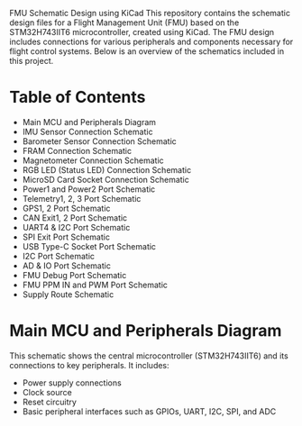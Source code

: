FMU Schematic Design using KiCad
This repository contains the schematic design files for a Flight Management Unit (FMU) based on the STM32H743IIT6 microcontroller, created using KiCad. The FMU design includes connections for various peripherals and components necessary for flight control systems. Below is an overview of the schematics included in this project.

# Table of Contents
- Main MCU and Peripherals Diagram
- IMU Sensor Connection Schematic
- Barometer Sensor Connection Schematic
- FRAM Connection Schematic
- Magnetometer Connection Schematic
- RGB LED (Status LED) Connection Schematic
- MicroSD Card Socket Connection Schematic
- Power1 and Power2 Port Schematic
- Telemetry1, 2, 3 Port Schematic
- GPS1, 2 Port Schematic
- CAN Exit1, 2 Port Schematic
- UART4 & I2C Port Schematic
- SPI Exit Port Schematic
- USB Type-C Socket Port Schematic
- I2C Port Schematic
- AD & IO Port Schematic
- FMU Debug Port Schematic
- FMU PPM IN and PWM Port Schematic
- Supply Route Schematic

# Main MCU and Peripherals Diagram
This schematic shows the central microcontroller (STM32H743IIT6) and its connections to key peripherals. It includes:
- Power supply connections
- Clock source
- Reset circuitry
- Basic peripheral interfaces such as GPIOs, UART, I2C, SPI, and ADC
